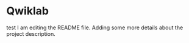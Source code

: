 # Qwiklab
test
I am editing the README file. Adding some more details about the project description.
